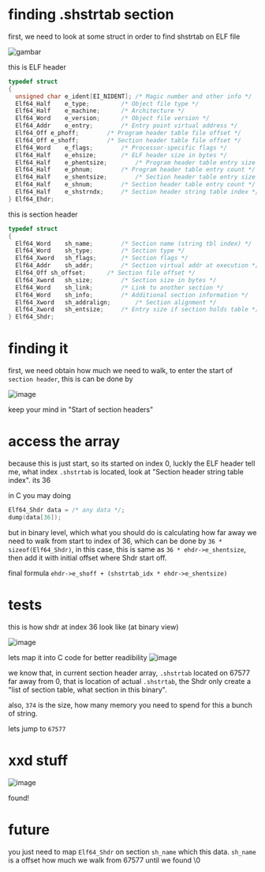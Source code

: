 # finding .shstrtab section

first, we need to look at some struct in order to find shstrtab on ELF file

![gambar](/assets/Ai9OqOB.png)

this is ELF header
```c
typedef struct
{
  unsigned char	e_ident[EI_NIDENT];	/* Magic number and other info */
  Elf64_Half	e_type;			/* Object file type */
  Elf64_Half	e_machine;		/* Architecture */
  Elf64_Word	e_version;		/* Object file version */
  Elf64_Addr	e_entry;		/* Entry point virtual address */
  Elf64_Off	e_phoff;		/* Program header table file offset */
  Elf64_Off	e_shoff;		/* Section header table file offset */
  Elf64_Word	e_flags;		/* Processor-specific flags */
  Elf64_Half	e_ehsize;		/* ELF header size in bytes */
  Elf64_Half	e_phentsize;		/* Program header table entry size */
  Elf64_Half	e_phnum;		/* Program header table entry count */
  Elf64_Half	e_shentsize;		/* Section header table entry size */
  Elf64_Half	e_shnum;		/* Section header table entry count */
  Elf64_Half	e_shstrndx;		/* Section header string table index */
} Elf64_Ehdr;
```

this is section header
```c
typedef struct
{
  Elf64_Word	sh_name;		/* Section name (string tbl index) */
  Elf64_Word	sh_type;		/* Section type */
  Elf64_Xword	sh_flags;		/* Section flags */
  Elf64_Addr	sh_addr;		/* Section virtual addr at execution */
  Elf64_Off	sh_offset;		/* Section file offset */
  Elf64_Xword	sh_size;		/* Section size in bytes */
  Elf64_Word	sh_link;		/* Link to another section */
  Elf64_Word	sh_info;		/* Additional section information */
  Elf64_Xword	sh_addralign;		/* Section alignment */
  Elf64_Xword	sh_entsize;		/* Entry size if section holds table */
} Elf64_Shdr;
```

# finding it
first, we need obtain how much we need to walk, to enter the start of `section header`, this is can be done by 

![image](/assets/2fc55efb4f13ecf2b520cff13c74658508b6f5b06c2244bf48e46720c40a8f945266fb626d4d7afbb540079996bbd3ff04fe4842f1579ff2d12ccfe8.png)

keep your mind in "Start of section headers"

# access the array
because this is just start, so its started on index 0, luckly the ELF header tell me, what index `.shstrtab` is located, look at "Section header string table index". its 36

in C you may doing

```c
Elf64_Shdr data = /* any data */;
dump(data[36]);
```

but in binary level, which what you should do is calculating how far away we need to walk from start  to index of 36, which can be done by `36 * sizeof(Elf64_Shdr)`, in this case, this is same as `36 * ehdr->e_shentsize`, then add it with initial offset where Shdr start off.

final formula
`ehdr->e_shoff + (shstrtab_idx * ehdr->e_shentsize)`

# tests
this is how shdr at index 36 look like (at binary view)

![image](/assets/b4101386f834b7ee3be61da47e7d3204970dc31288edbd1e6a54551ed23b6818a398e69e5ffa8f9e0906f4401733ce4cdd5249a910ad1754e3016e3c.png)

lets map it into C code for better readibility
![image](/assets/c9d50158491b3f0ab8f1a8f5bbdade5d3b74124f3f8d8eb3f3ac18a1bd43307145c0a16434319a073691cbaa436e549dba971708353d737bdc71aeab.png)

we know that, in current section header array, `.shstrtab` located on 67577 far away from 0, that is location of actual `.shstrtab`, the Shdr only create a "list of section table, what section in this binary". 

also, `374` is the size, how many memory you need to spend for this a bunch of string. 

lets jump to `67577`

# xxd stuff
![image](/assets/830d5efac23b007e78db56747a4d1898bcaa931e09bf065986f90f21e684271f41152f00a39f53e75be8b4449ed3762a8f0e501be8d1c53768908394.png)

found!

# future
you just need to map `Elf64_Shdr` on section `sh_name` which this data. `sh_name` is a offset how much we walk from 67577 until we found \0
